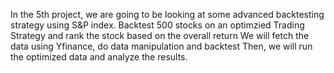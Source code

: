 In the 5th project, we are going to be looking at some advanced backtesting strategy using S&P index.
Backtest 500 stocks on an optimzied Trading Strategy and rank the stock based on the overall return
We will fetch the data using Yfinance, do data manipulation and backtest
Then, we will run the optimized data and analyze the results.